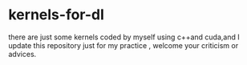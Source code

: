 # kernels-for-dl
there are just some kernels coded by myself using c++and cuda,and I update this repository just for my practice , welcome your criticism or advices.
